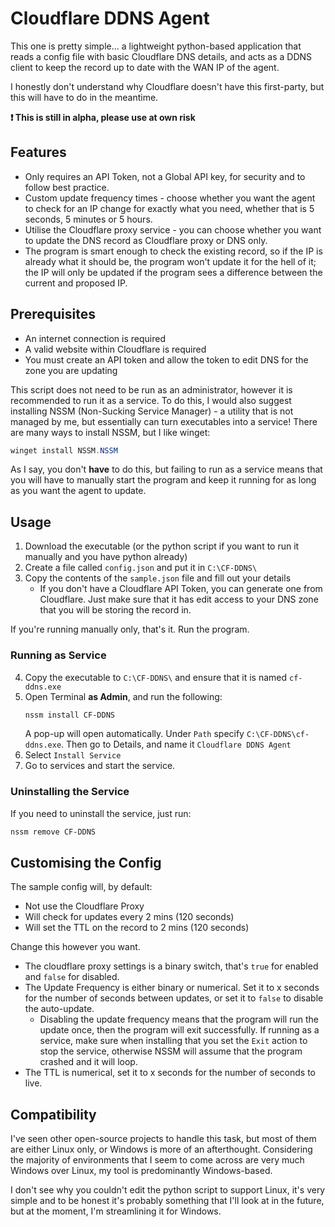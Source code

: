 # Cloudflare DDNS Agent
This one is pretty simple... a lightweight python-based application that reads a config file with basic Cloudflare DNS details, and acts as a DDNS client to keep the record up to date with the WAN IP of the agent.

I honestly don't understand why Cloudflare doesn't have this first-party, but this will have to do in the meantime.

**:exclamation: This is still in alpha, please use at own risk**

## Features

- Only requires an API Token, not a Global API key, for security and to follow best practice.
- Custom update frequency times - choose whether you want the agent to check for an IP change for exactly what you need, whether that is 5 seconds, 5 minutes or 5 hours.
- Utilise the Cloudflare proxy service - you can choose whether you want to update the DNS record as Cloudflare proxy or DNS only.
- The program is smart enough to check the existing record, so if the IP is already what it should be, the program won't update it for the hell of it; the IP will only be updated if the program sees a difference between the current and proposed IP.

## Prerequisites

- An internet connection is required
- A valid website within Cloudflare is required
- You must create an API token and allow the token to edit DNS for the zone you are updating

This script does not need to be run as an administrator, however it is recommended to run it as a service. To do this, I would also suggest installing NSSM (Non-Sucking Service Manager) - a utility that is not managed by me, but essentially can turn executables into a service! There are many ways to install NSSM, but I like winget:

```powershell
winget install NSSM.NSSM
```

As I say, you don't **have** to do this, but failing to run as a service means that you will have to manually start the program and keep it running for as long as you want the agent to update.

## Usage

1. Download the executable (or the python script if you want to run it manually and you have python already)
2. Create a file called ```config.json``` and put it in ```C:\CF-DDNS\```
3. Copy the contents of the ```sample.json``` file and fill out your details
    - If you don't have a Cloudflare API Token, you can generate one from Cloudflare. Just make sure that it has edit access to your DNS zone that you will be storing the record in.

If you're running manually only, that's it. Run the program.

### Running as Service

4. Copy the executable to ```C:\CF-DDNS\``` and ensure that it is named ```cf-ddns.exe```
5. Open Terminal **as Admin**, and run the following:
    ```powershell
    nssm install CF-DDNS
    ```
    A pop-up will open automatically. Under ```Path``` specify ```C:\CF-DDNS\cf-ddns.exe```.
    Then go to Details, and name it ```Cloudflare DDNS Agent```
6. Select ```Install Service```
7. Go to services and start the service.

### Uninstalling the Service

If you need to uninstall the service, just run:
```powershell
nssm remove CF-DDNS
```

## Customising the Config

The sample config will, by default:
- Not use the Cloudflare Proxy
- Will check for updates every 2 mins (120 seconds)
- Will set the TTL on the record to 2 mins (120 seconds)

Change this however you want. 

- The cloudflare proxy settings is a binary switch, that's ```true``` for enabled and ```false``` for disabled.
- The Update Frequency is either binary or numerical. Set it to x seconds for the number of seconds between updates, or set it to ```false``` to disable the auto-update.
    - Disabling the update frequency means that the program will run the update once, then the program will exit successfully. If running as a service, make sure when installing that you set the ```Exit``` action to stop the service, otherwise NSSM will assume that the program crashed and it will loop.
- The TTL is numerical, set it to x seconds for the number of seconds to live.

## Compatibility

I've seen other open-source projects to handle this task, but most of them are either Linux only, or Windows is more of an afterthought. Considering the majority of environments that I seem to come across are very much Windows over Linux, my tool is predominantly Windows-based.

I don't see why you couldn't edit the python script to support Linux, it's very simple and to be honest it's probably something that I'll look at in the future, but at the moment, I'm streamlining it for Windows.